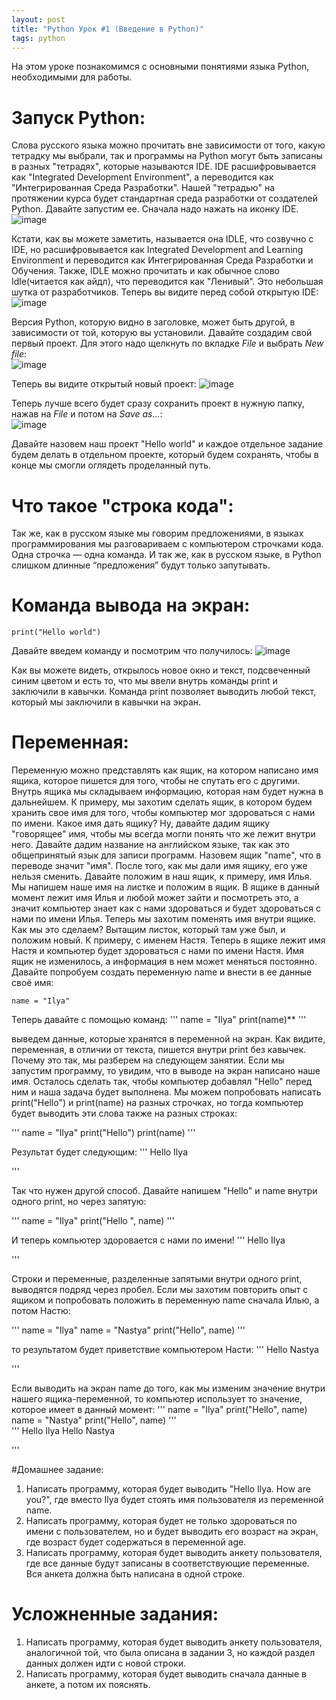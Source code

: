 ```yaml
---
layout: post
title: "Python Урок #1 (Введение в Python)"
tags: python
---
```


На этом уроке познакомимся с основными понятиями языка Python, необходимыми для работы.


# Запуск Python:
Слова русского языка можно прочитать вне зависимости от того, какую тетрадку мы выбрали, так и программы на Python могут быть
записаны в разных "тетрадях", которые называются IDE. IDE расшифровывается как "Integrated Development Environment", а
переводится как "Интегрированная Среда Разработки". Нашей "тетрадью" на протяжении курса будет стандартная среда разработки 
от создателей Python. Давайте запустим ее. Сначала надо нажать на иконку IDE.
![image](https://user-images.githubusercontent.com/22170799/103169973-86707580-4851-11eb-91ab-dc7e8968229f.png)

Кстати, как вы можете заметить, называется она IDLE, что созвучно с IDE, но расшифровывается как Integrated Development
and Learning Environment и переводится как Интегрированная Среда Разработки и Обучения. Также, IDLE можно прочитать и
как обычное слово Idle(читается как айдл), что переводится как "Ленивый". Это небольшая шутка от разработчиков. 
Теперь вы видите перед собой открытую IDE:\
![image](https://user-images.githubusercontent.com/22170799/103170107-c97f1880-4852-11eb-8196-51197cb0a92e.png)

Версия Python, которую видно в заголовке, может быть другой, в зависимости от той, которую вы установили.
Давайте создадим свой первый проект. Для этого надо щелкнуть по вкладке *File* и выбрать *New file*:\
![image](https://user-images.githubusercontent.com/22170799/103170114-d7349e00-4852-11eb-804b-4561683203cc.png)

Теперь вы видите открытый новый проект:
![image](https://user-images.githubusercontent.com/22170799/103170116-e1569c80-4852-11eb-9fab-02ded08fb615.png)

Теперь лучше всего будет сразу сохранить проект в нужную папку,
нажав на *File* и потом на *Save as…*:\
![image](https://user-images.githubusercontent.com/22170799/103170124-ec113180-4852-11eb-8a2e-d4263738efa1.png)

Давайте назовем наш проект "Hello world" и каждое отдельное
задание будем делать в отдельном проекте, который будем
сохранять, чтобы в конце мы смогли оглядеть проделанный путь.

# Что такое "строка кода":
Так же, как в русском языке мы говорим предложениями, в языках
программирования мы разговариваем с компьютером строчками
кода. Одна строчка — одна команда. И так же, как в русском языке,
в Python слишком длинные “предложения” будут только запутывать.


# Команда вывода на экран:
`print("Hello world")`

Давайте введем команду
и посмотрим что получилось:
![image](https://user-images.githubusercontent.com/22170799/103170131-f6cbc680-4852-11eb-89b4-c0c06047c634.png)

Как вы можете видеть, открылось новое окно и текст, подсвеченный
синим цветом и есть то, что мы ввели внутрь команды print и
заключили в кавычки. Команда print позволяет выводить любой
текст, который мы заключили в кавычки на экран.

# Переменная:
Переменную можно представлять как ящик, на котором написано
имя ящика, которое пишется для того, чтобы не спутать его с
другими. Внутрь ящика мы складываем информацию, которая нам
будет нужна в дальнейшем. К примеру, мы захотим сделать ящик, в
котором будем хранить свое имя для того, чтобы компьютер мог
здороваться с нами по имени. Какое имя дать ящику? Ну, давайте
дадим ящику "говорящее" имя, чтобы мы всегда могли понять что
же лежит внутри него. Давайте дадим название на английском языке, 
так как это общепринятый язык для записи программ.
Назовем ящик "name", что в переводе значит "имя". После того, как
мы дали имя ящику, его уже нельзя сменить. Давайте положим в
наш ящик, к примеру, имя Илья. Мы напишем наше имя на листке и
положим в ящик. В ящике в данный момент лежит имя Илья и
любой может зайти и посмотреть это, а значит компьютер знает как
с нами здороваться и будет здороваться с нами по имени Илья.
Теперь мы захотим поменять имя внутри ящике. Как мы это
сделаем? Вытащим листок, который там уже был, и положим новый.
К примеру, с именем Настя. Теперь в ящике лежит имя Настя и
компьютер будет здороваться с нами по имени Настя. Имя ящик не
изменилось, а информация в нем может меняться постоянно.
Давайте попробуем создать переменную name и внести в ее
данные своё имя:

`name = "Ilya"`

Теперь давайте с помощью команд:
'''
name = "Ilya"
print(name)**
'''

выведем данные, которые хранятся в переменной на экран. Как
видите, переменная, в отличии от текста, пишется внутри print без
кавычек. Почему это так, мы разберем на следующем занятии. Если
мы запустим программу, то увидим, что в выводе на экран написано
наше имя. Осталось сделать так, чтобы компьютер добавлял
"Hello" перед ним и наша задача будет выполнена. Мы можем
попробовать написать print("Hello") и print(name) на разных
строчках, но тогда компьютер будет выводить эти слова также на
разных строках:

'''
name = "Ilya"
print("Hello")
print(name)
'''

Результат будет следующим:
'''
Hello
Ilya
>>>
'''

Так что нужен другой способ. Давайте напишем "Hello" и name
внутри одного print, но через запятую:

'''
name = "Ilya"
print("Hello ", name)
'''

И теперь компьютер здоровается с нами по имени!
'''
Hello Ilya
>>>
'''


Строки и переменные, разделенные запятыми внутри одного print,
выводятся подряд через пробел.
Если мы захотим повторить опыт с ящиком и попробовать положить
в переменную name сначала Илью, а потом Настю:

'''
name = "Ilya"
name = "Nastya"
print("Hello", name)
'''

то результатом будет приветствие компьютером Насти:
'''
Hello Nastya
>>>
'''

Если выводить на экран name до того, как мы изменим значение
внутри нашего ящика-переменной, то компьютер использует то
значение, которое имеет в данный момент:
'''
name = "Ilya"
print("Hello", name)
name = "Nastya"
print("Hello", name)
'''
\
'''
Hello Ilya
Hello Nastya
>>>
'''


#Домашнее задание:
1. Написать программу, которая будет выводить "Hello Ilya. How
are you?", где вместо Ilya будет стоять имя пользователя из
переменной name.
2. Написать программу, которая будет не только здороваться по
имени с пользователем, но и будет выводить его возраст на
экран, где возраст будет содержаться в переменной age.
3. Написать программу, которая будет выводить анкету
пользователя, где все данные будут записаны в
соответствующие переменные. Вся анкета должна быть
написана в одной строке.

# Усложненные задания:
1. Написать программу, которая будет выводить анкету
пользователя, аналогичной той, что была описана в задании 3,
но каждой раздел данных должен идти с новой строки.
2. Написать программу, которая будет выводить сначала данные
в анкете, а потом их пояснять.
